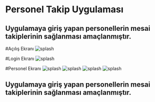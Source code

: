 # Personel Takip Uygulaması

## Uygulamaya giriş yapan personellerin  mesai takiplerinin sağlanması amaçlanmıştır.

#Açılış Ekranı
![splash](https://i.resmim.net/Lo3Zy.png)

#Login Ekranı
![splash](https://i.resmim.net/Lo3Zy.png)

#Personel Ekranı
![splash](https://i.resmim.net/LoBqb.png)
![splash](https://i.resmim.net/LoYdZ.png)
![splash](https://i.resmim.net/Lobs6.png)
![splash](https://i.resmim.net/LoeG8.png)

## Uygulamaya giriş yapan personellerin  mesai takiplerinin sağlanması amaçlanmıştır.




